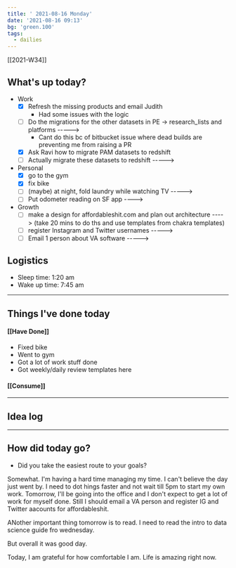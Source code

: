 ```yaml
---
title: ' 2021-08-16 Monday'
date: '2021-08-16 09:13'
bg: 'green.100'
tags:
  - dailies
---
```


[[2021-W34]]

## What's up today?

- Work
	-  [x] Refresh the missing products and email Judith 
		-   Had some issues with the logic 
	-   [ ] Do the migrations for the other datasets in PE -> research_lists and platforms -----> 
		-    Cant do this bc of bitbucket issue where dead builds are preventing me from raising a PR 
	-   [x] Ask Ravi how to migrate PAM datasets to redshift 
	-   [ ] Actually migrate these datasets to redshift ----->
- Personal 
	-  [x] go to the gym 
	-  [x] fix bike 
	-  [ ] (maybe) at night, fold laundry while watching TV -----> 
	-  [ ] Put odometer reading on SF app ---->
- Growth 
	-  [ ] make a design for affordableshit.com and plan out architecture ----> (take 20 mins to do ths and use templates from chakra templates) 
	-  [ ] register Instagram and Twitter usernames -----> 
	-  [ ] Email 1 person about VA software ----->

## Logistics

- Sleep time: 1:20 am
- Wake up time: 7:45 am

---

## Things I've done today

#### [[Have Done]]

- Fixed bike
- Went to gym
- Got a lot of work stuff done
- Got weekly/daily review templates here

#### [[Consume]]

---

## Idea log

---

## How did today go?

- Did you take the easiest route to your goals?

Somewhat. I'm having a hard time managing my time. I can't believe the day just went by. I need to dot hings faster and not wait till 5pm to start my own work. Tomorrow, I'll be going into the office and I don't expect to get a lot of work for myself done. Still I should email a VA person and register IG and Twitter aacounts for affordableshit.

ANother important thing tomorrow is to read. I need to read the intro to data science guide fro wednesday.

But overall it was good day.

Today, I am grateful for how comfortable I am. Life is amazing right now.
